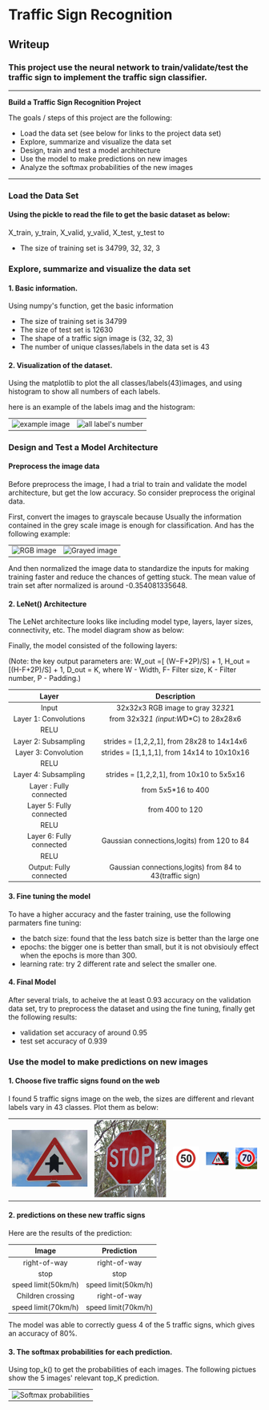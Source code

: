 # **Traffic Sign Recognition** 

## Writeup

### This project use the neural network to train/validate/test the traffic sign to implement the traffic sign classifier.

---

**Build a Traffic Sign Recognition Project**

The goals / steps of this project are the following:
* Load the data set (see below for links to the project data set)
* Explore, summarize and visualize the data set
* Design, train and test a model architecture
* Use the model to make predictions on new images
* Analyze the softmax probabilities of the new images

---

### Load the Data Set
#### Using the pickle to read the file to get the basic dataset as below: 
X_train, y_train, X_valid, y_valid, X_test, y_test to
* The size of training set is 34799, 32, 32, 3



### Explore, summarize and visualize the data set

#### 1. Basic information. 
Using numpy's function, get the basic information

* The size of training set is 34799
* The size of test set is 12630
* The shape of a traffic sign image is (32, 32, 3)
* The number of unique classes/labels in the data set is 43

#### 2. Visualization of the dataset.

Using the matplotlib to plot the all classes/labels(43)images, and using histogram to show all numbers of each labels.

here is an example of the labels imag and the histogram:

<table><tr>
<td><img src='./output_images/sign_example.jpg' title='example image' border=0></td>
<td><img src='./output_images/histogram.jpg' title="all label's number" border=0></td>
</tr></table>


### Design and Test a Model Architecture

#### Preprocess the image data

Before preprocess the image, I had a trial to train and validate the model architecture, but get the low accuracy. So consider preprocess the original data.


First, convert the images to grayscale because Usually the information contained in the grey scale image is enough for classification. And has the following example:

<table><tr>
<td><img src='./output_images/img_3channels.jpg' title='RGB image' border=0></td>
<td><img src='./output_images/img_grayed.jpg' title="Grayed image" border=0></td>
</tr></table>

And then normalized the image data to standardize the inputs for making training faster and reduce the chances of getting stuck. The mean value of train set after normalized is around -0.354081335648.


#### 2. LeNet() Architecture

The LeNet architecture looks like including model type, layers, layer sizes, connectivity, etc. The model diagram show as below:


Finally, the model consisted of the following layers:

(Note: the key output parameters are: W_out =[ (W−F+2P)/S] + 1, H_out = [(H-F+2P)/S] + 1, D_out = K, where W - Width, F- Filter size, K - Filter number, P - Padding.)
    

| Layer         		      |     Description	        				                 	| 
|:---------------------:|:---------------------------------------------:| 
| Input               		| 32x32x3 RGB image to gray 32*32*1  							                   | 
| Layer 1: Convolutions	| from 32x32*1 (input:W*D*C) to 28x28x6          	|
| RELU					|												|
| Layer 2: Subsampling  | strides = [1,2,2,1],  from 28x28 to 14x14x6 				|
| Layer 3: Convolution  | strides = [1,1,1,1],  from 14x14 to 10x10x16  		|
| RELU					|												|
| Layer 4: Subsampling  | strides = [1,2,2,1],  from 10x10 to 5x5x16 				|
| Layer : Fully connected | from 5x5*16 to 400 				|
| Layer 5: Fully connected | from 400 to 120  				|
| RELU					|												|
| Layer 6: Fully connected | Gaussian connections,logits) from 120 to 84  				|
| RELU					|												|
| Output: Fully connected | Gaussian connections,logits) from 84 to 43(traffic sign)			|


#### 3. Fine tuning the model

To have a higher accuracy and the faster training, use the following parmaters fine tuning:
* the batch size: found that the less batch size is better than the large one
* epochs: the bigger one is better than small, but it is not obvisiouly effect when the epochs is more than 300.
* learning rate: try 2 different rate and select the smaller one.

#### 4. Final Model

After several trials, to acheive the at least 0.93 accuracy on the validation data set, try to preprocess the dataset and using the fine tuning, finally get the following results:

* validation set accuracy of around 0.95
* test set accuracy of 0.939 



### Use the model to make predictions on new images

#### 1. Choose five traffic signs found on the web

I found 5 traffic signs image on the web, the sizes are different and rlevant labels vary in 43 classes. Plot them as below:

<table><tr>
<td><img src='./found_sign_images/11-right-of-way.jpg' title='11-right-of-way' border=0></td>
<td><img src='./found_sign_images/14-stop.jpg' title='14-stop' border=0></td>
<td><img src='./found_sign_images/2-speed limit(50kmh).jpg' title='2-speed limit(50kmh)' border=0></td>
<td><img src='./found_sign_images/28-Children crossing.jpeg' title='28-Children crossing' border=0></td>
<td><img src='./found_sign_images/4-speed limit(70kmh).jpg' title='/4-speed limit(70kmh)' border=0></td>
</tr></table>


#### 2. predictions on these new traffic signs

Here are the results of the prediction:

| Image			        |     Prediction	        					| 
|:---------------------:|:---------------------------------------------:| 
| right-of-way     		| right-of-way  								| 
| stop     			    | stop  										|
| speed limit(50km/h)	| speed limit(50km/h)							|
| Children crossing	    | right-of-way  				 				|
| speed limit(70km/h)	| speed limit(70km/h)     						|


The model was able to correctly guess 4 of the 5 traffic signs, which gives an accuracy of 80%. 


#### 3. The softmax probabilities for each prediction. 

Using top_k() to get the probabilities of each images. The following pictues show the 5 images' relevant top_K prediction.

<table><tr>
<td><img src='./output_images/softmax_probabilities.jpg' title='Softmax probabilities' border=0></td>
</tr></table>






